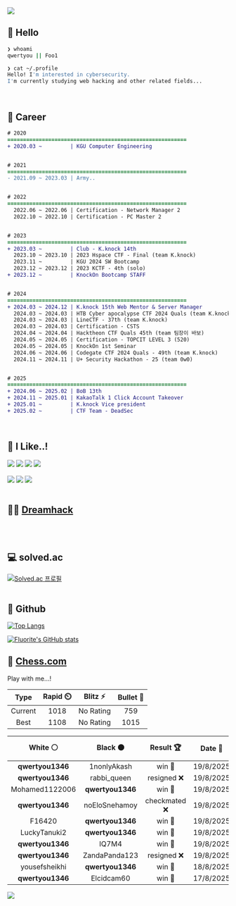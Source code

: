 <div align=left>
  <img src="https://capsule-render.vercel.app/api?type=waving&height=300&color=00f0e0&text=•⩊•" />
<br>

## 👋 Hello
```zsh
❯ whoami
qwertyou || Foo1

❯ cat ~/.profile
Hello! I'm interested in cybersecurity.
I'm currently studying web hacking and other related fields...
```
<br>
  
## 🌱 Career
```diff
# 2020
=========================================================
+ 2020.03 ~         | KGU Computer Engineering


# 2021
=========================================================
- 2021.09 ~ 2023.03 | Army..


# 2022
=========================================================
  2022.06 ~ 2022.06 | Certification - Network Manager 2
  2022.10 ~ 2022.10 | Certification - PC Master 2


# 2023
=========================================================
+ 2023.03 ~         | Club - K.knock 14th
  2023.10 ~ 2023.10 | 2023 Hspace CTF - Final (team K.knock)
  2023.11 ~         | KGU 2024 SW Bootcamp
  2023.12 ~ 2023.12 | 2023 KCTF - 4th (solo)
+ 2023.12 ~         | KnockOn Bootcamp STAFF


# 2024
=========================================================
+ 2024.03 ~ 2024.12 | K.knock 15th Web Mentor & Server Manager
  2024.03 ~ 2024.03 | HTB Cyber apocalypse CTF 2024 Quals (team K.knock)
  2024.03 ~ 2024.03 | LineCTF - 37th (team K.knock)
  2024.03 ~ 2024.03 | Certification - CSTS
  2024.04 ~ 2024.04 | Hacktheon CTF Quals 45th (team 팀장이 바보)
  2024.05 ~ 2024.05 | Certification - TOPCIT LEVEL 3 (520)
  2024.05 ~ 2024.05 | KnockOn 1st Seminar
  2024.06 ~ 2024.06 | Codegate CTF 2024 Quals - 49th (team K.knock)
  2024.11 ~ 2024.11 | U+ Security Hackathon - 25 (team 0w0)


# 2025
=========================================================
+ 2024.06 ~ 2025.02 | BoB 13th
+ 2024.11 ~ 2025.01 | KakaoTalk 1 Click Account Takeover
+ 2025.01 ~         | K.knock Vice president
+ 2025.02 ~         | CTF Team - DeadSec
```
<br>

## 🔨 I Like..!
<img src="https://img.shields.io/badge/Java-ED8B00?style=for-the-badge&logo=openjdk&logoColor=white">
<img src="https://img.shields.io/badge/python-3776AB?style=for-the-badge&logo=python&logoColor=white">
<img src="https://img.shields.io/badge/PHP-777BB4?style=for-the-badge&logo=php&logoColor=white">
<img src="https://img.shields.io/badge/Node.js-43853D?style=for-the-badge&logo=node.js&logoColor=white">
<br><br>
<img src="https://img.shields.io/badge/linux-FCC624?style=for-the-badge&logo=linux&logoColor=black"> 
<img src="https://img.shields.io/badge/docker-%230db7ed.svg?style=for-the-badge&logo=docker&logoColor=white">
<img src="https://img.shields.io/badge/GIT-E44C30?style=for-the-badge&logo=git&logoColor=white">
<br><br>

## 👨‍💻 [Dreamhack](https://dreamhack.io/users/40186)
<br><br>


## 💻 solved.ac
[![Solved.ac
프로필](http://mazassumnida.wtf/api/v2/generate_badge?boj=qwertyou)](https://solved.ac/qwertyou)
<br><br>

## 🚀 Github
[![Top Langs](https://github-readme-stats.vercel.app/api/top-langs/?username=qw3rtyou&layout=compact)](https://github.com/qw3rtyou/github-readme-stats)

[![Fluorite's GitHub stats](https://github-readme-stats.vercel.app/api?username=qw3rtyou)](https://github.com/anuraghazra/github-readme-stats)

## 🏁 [Chess.com](https://www.chess.com/)
Play with me...!
<!--START_SECTION:chessStats-->
<!-- Automatically generated with https://github.com/Balastrong/chess-stats-action -->

| Type | Rapid ⏲️ | Blitz ⚡ | Bullet 🔫 |
|:---:|:---:|:---:|:---:|
| Current | 1018 | No Rating | 759 |
| Best | 1108 | No Rating | 1015 |

| White ⚪ | Black ⚫ | Result 🏆 | Date 📅 | Position 🗺️ | Type 🕕 |
|:---:|:---:|:---:|:---:|:---:|:---:|
| **qwertyou1346** | 1nonlyAkash | win 🥇 | 19/8/2025 | <a href="http://www.ee.unb.ca/cgi-bin/tervo/fen.pl?select=5k2/R7/4p1p1/P3P3/8/6P1/7P/7K b - - 0 45">Link</a> | Rapid |
| **qwertyou1346** | rabbi_queen | resigned ❌ | 19/8/2025 | <a href="http://www.ee.unb.ca/cgi-bin/tervo/fen.pl?select=4r3/B4kpp/5p2/1rb5/2p5/6P1/P1P3P1/4R1K1 w - - 1 36">Link</a> | Rapid |
| Mohamed1122006 | **qwertyou1346** | win 🥇 | 19/8/2025 | <a href="http://www.ee.unb.ca/cgi-bin/tervo/fen.pl?select=6k1/5p2/R3p3/3pNbpp/8/P5KP/2r2PP1/8 w - - 0 37">Link</a> | Rapid |
| **qwertyou1346** | noEloSnehamoy | checkmated ❌ | 19/8/2025 | <a href="http://www.ee.unb.ca/cgi-bin/tervo/fen.pl?select=3r1r1k/p7/7p/K7/1P1n3Q/q2B1P2/7P/4R3 w - - 0 32">Link</a> | Rapid |
| F16420 | **qwertyou1346** | win 🥇 | 19/8/2025 | <a href="http://www.ee.unb.ca/cgi-bin/tervo/fen.pl?select=3k4/2pb2pB/1p3p2/2bP4/8/5P2/r5PP/2RK4 w - - 1 32">Link</a> | Rapid |
| LuckyTanuki2 | **qwertyou1346** | win 🥇 | 19/8/2025 | <a href="http://www.ee.unb.ca/cgi-bin/tervo/fen.pl?select=2k5/pbp3pp/1p3p2/1B2r3/8/5P2/PPP3PP/3R2K1 w - - 1 21">Link</a> | Rapid |
| **qwertyou1346** | IQ7M4 | win 🥇 | 19/8/2025 | <a href="http://www.ee.unb.ca/cgi-bin/tervo/fen.pl?select=8/8/8/4PN1Q/5p2/2P4k/7P/4R1K1 b - - 0 35">Link</a> | Rapid |
| **qwertyou1346** | ZandaPanda123 | resigned ❌ | 19/8/2025 | <a href="http://www.ee.unb.ca/cgi-bin/tervo/fen.pl?select=2kr1b2/1pp3p1/p1n5/4p3/1Pb1P1n1/2P5/P3KP2/R1B4B w - - 0 18">Link</a> | Rapid |
| yousefsheikhi | **qwertyou1346** | win 🥇 | 18/8/2025 | <a href="http://www.ee.unb.ca/cgi-bin/tervo/fen.pl?select=4r1k1/2p1p1b1/6p1/1b1pP3/p2P4/P1P5/1P1B2R1/R3Kr2 w Q - 1 29">Link</a> | Rapid |
| **qwertyou1346** | Elcidcam60 | win 🥇 | 17/8/2025 | <a href="http://www.ee.unb.ca/cgi-bin/tervo/fen.pl?select=5Q2/nq3p2/4pBpk/3pP3/P2P2P1/2PB1P1p/5K1P/8 b - - 7 44">Link</a> | Rapid |

<!--END_SECTION:chessStats-->


<img src="https://capsule-render.vercel.app/api?type=waving&color=00f0e0&height=150&section=footer" />
</div>


